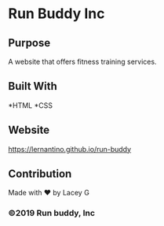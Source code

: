 # Run Buddy Inc

## Purpose
A website that offers fitness training services.

## Built With
*HTML
*CSS

## Website
https://lernantino.github.io/run-buddy

## Contribution
Made with ❤️ by Lacey G

### ©️2019 Run buddy, Inc
